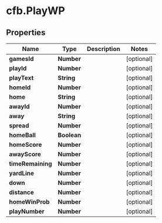# cfb.PlayWP

## Properties
Name | Type | Description | Notes
------------ | ------------- | ------------- | -------------
**gamesId** | **Number** |  | [optional] 
**playId** | **Number** |  | [optional] 
**playText** | **String** |  | [optional] 
**homeId** | **Number** |  | [optional] 
**home** | **String** |  | [optional] 
**awayId** | **Number** |  | [optional] 
**away** | **String** |  | [optional] 
**spread** | **Number** |  | [optional] 
**homeBall** | **Boolean** |  | [optional] 
**homeScore** | **Number** |  | [optional] 
**awayScore** | **Number** |  | [optional] 
**timeRemaining** | **Number** |  | [optional] 
**yardLine** | **Number** |  | [optional] 
**down** | **Number** |  | [optional] 
**distance** | **Number** |  | [optional] 
**homeWinProb** | **Number** |  | [optional] 
**playNumber** | **Number** |  | [optional] 


